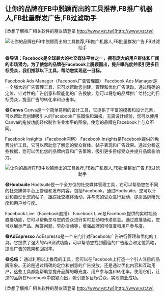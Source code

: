 ## **让你的品牌在FB中脱颖而出的工具推荐,FB推广机器人,FB批量群发广告,FB过滤助手**

[😍想了解推广相关软件的朋友请登录 http://www.vst.tw](http://www.vst.tw)

 <center><img src="https://vst.tw/MP4/tuiguang/png/6.png" alt="让你的品牌在FB中脱颖而出的工具推荐,FB推广机器人,FB批量群发广告,FB过滤助手"></center>

**😄导语：Facebook是全球最大的社交媒体平台之一，拥有庞大的用户群体和广阔的市场潜力。为了使您的品牌在Facebook上脱颖而出，提升曝光度并吸引更多目标受众，我们推荐以下工具，帮助您实现这一目标。**

Facebook Ads Manager（Facebook广告管理器）
Facebook Ads Manager是一个强大的广告管理工具，它可以帮助您创建、管理和优化广告活动。通过精确的定位、针对性的广告创意和智能化的广告投放，您可以将您的品牌推广给特定的目标受众，提高广告的转化率和点击率。

**😄Canva**
Canva是一个简单易用的设计工具，它提供了丰富的模板和设计元素，可以帮助您创建吸引人的Facebook广告图像和海报。无需设计经验，您可以使用Canva的拖放功能轻松制作专业水平的图像，使您的品牌在Facebook上与众不同。

Facebook Insights（Facebook洞察）
Facebook Insights是Facebook提供的免费分析工具，它可以帮助您了解您的受众群体、帖子表现和广告效果。通过分析这些数据，您可以优化您的品牌内容和广告策略，吸引更多目标受众并提升品牌影响力。

 <center><img src="https://vst.tw/MP4/tuiguang/png/5.png" alt="让你的品牌在FB中脱颖而出的工具推荐,FB推广机器人,FB批量群发广告,FB过滤助手"></center>

**😄Hootsuite**
Hootsuite是一个全方位的社交媒体管理工具，它可以帮助您在不同的社交媒体平台上管理和发布内容，包括Facebook。通过Hootsuite，您可以计划和自动化您的帖子，跟踪社交媒体活动，并与您的受众进行互动，提高品牌曝光度和用户参与度。

Facebook Live（Facebook直播）
Facebook Live是Facebook提供的实时视频直播功能，它可以帮助您与您的受众进行实时互动和传递信息。通过直播活动，您可以展示产品、解答问题、举办活动等，增强品牌的可信度和用户参与度。

**😄AdEspresso**
AdEspresso是一个专门针对Facebook广告进行管理和优化的工具。它提供了强大的A/B测试功能，可以帮助您找到最佳的广告组合和定位策略，提高广告的效果和回报率。

**😄总结：**
通过利用以上推荐的工具，您可以在Facebook上打造一个引人注目的品牌形象。无论是通过精确的定位和创意的广告投放，还是通过优化内容和互动用户，这些工具都能帮助您提升品牌的曝光度、用户参与度和转化率。使用它们，让您的品牌在Facebook中脱颖而出，吸引更多目标受众，实现商业成功。

[😍想了解推广相关软件的朋友请登录 http://www.vst.tw](http://www.vst.tw)



